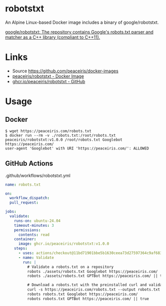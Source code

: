 # robotstxt

An Alpine Linux-based Docker image includes a binary of google/robotstxt.

[google/robotstxt: The repository contains Google's robots.txt parser and matcher as a C++ library (compliant to C++11).](https://github.com/google/robotstxt)


# Links

- Source https://github.com/peaceiris/docker-images
- [peaceiris/robotstxt - Docker Image](https://hub.docker.com/r/peaceiris/robotstxt)
- [ghcr.io/peaceiris/robotstxt - GitHub](https://github.com/peaceiris/docker-images/pkgs/container/robotstxt)


# Usage

## Docker

```console
$ wget https://peaceiris.com/robots.txt
$ docker run --rm -v ./robots.txt:/root/robots.txt peaceiris/robotstxt:v1.0.0 /root/robots.txt Googlebot https://peaceiris.com/
user-agent 'Googlebot' with URI 'https://peaceiris.com/': ALLOWED
```

## GitHub Actions

.github/workflows/robotstxt.yml

```yaml
name: robots.txt

on:
  workflow_dispatch:
  pull_request:

jobs:
  validate:
    runs-on: ubuntu-24.04
    timeout-minutes: 3
    permissions:
      contents: read
    container:
      image: ghcr.io/peaceiris/robotstxt:v1.0.0
    steps:
      - uses: actions/checkout@11bd71901bbe5b1630ceea73d27597364c9af683 # v4.2.2
      - name: Validate
        run: |
          # Validate a robots.txt on a repository
          robots ./assets/robots.txt Googlebot https://peaceiris.com/
          robots ./assets/robots.txt GPTBot https://peaceiris.com/ || true

          # Download a robots.txt with the preinstalled curl and validate
          curl -s https://peaceiris.com/robots.txt --output robots.txt
          robots robots.txt Googlebot https://peaceiris.com/
          robots robots.txt GPTBot https://peaceiris.com/ || true
```
